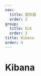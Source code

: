 ```yaml
---
nav:
  title: 服务器
  order: 2
group:
  title: ELK
  order: 3
title: Kibana
order: 4
---
```


# Kibana
